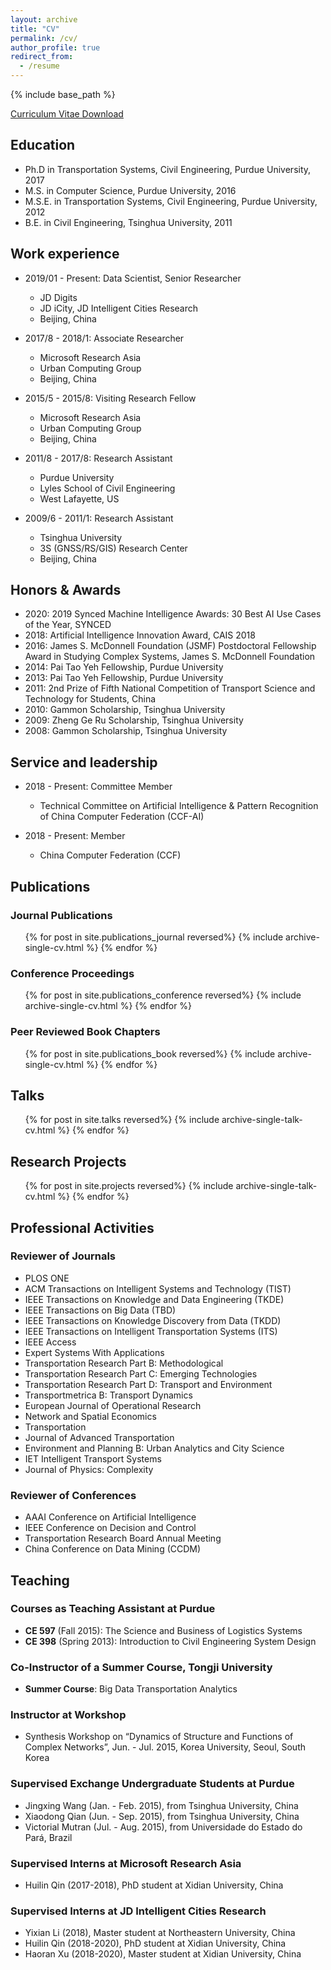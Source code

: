```yaml
---
layout: archive
title: "CV"
permalink: /cv/
author_profile: true
redirect_from:
  - /resume
---
```


{% include base_path %}

[Curriculum Vitae Download](http://zhanzxy5.github.io/zhanxianyuan/files/Zhan-CV-Eng_202012.pdf)

## Education
* Ph.D in Transportation Systems, Civil Engineering, Purdue University, 2017
* M.S. in Computer Science, Purdue University, 2016
* M.S.E. in Transportation Systems, Civil Engineering, Purdue University, 2012
* B.E. in Civil Engineering, Tsinghua University, 2011

## Work experience
* 2019/01 - Present: Data Scientist, Senior Researcher
  * JD Digits
  * JD iCity, JD Intelligent Cities Research
  * Beijing, China

* 2017/8 - 2018/1: Associate Researcher
  * Microsoft Research Asia
  * Urban Computing Group
  * Beijing, China

* 2015/5 - 2015/8: Visiting Research Fellow
  * Microsoft Research Asia
  * Urban Computing Group
  * Beijing, China

* 2011/8 - 2017/8: Research Assistant
  * Purdue University
  * Lyles School of Civil Engineering
  * West Lafayette, US

* 2009/6 - 2011/1: Research Assistant
  * Tsinghua University
  * 3S (GNSS/RS/GIS) Research Center
  * Beijing, China

<!-- Skills
======
* Skill 1
* Skill 2
  * Sub-skill 2.1
  * Sub-skill 2.2
  * Sub-skill 2.3
* Skill 3 -->

## Honors & Awards
* 2020: 2019 Synced Machine Intelligence Awards: 30 Best AI Use Cases of the Year, SYNCED
* 2018: Artificial Intelligence Innovation Award, CAIS 2018
* 2016: James S. McDonnell Foundation (JSMF) Postdoctoral Fellowship Award in Studying Complex Systems, James S. McDonnell Foundation
* 2014: Pai Tao Yeh Fellowship, Purdue University
* 2013: Pai Tao Yeh Fellowship, Purdue University
* 2011: 2nd Prize of Fifth National Competition of Transport Science and Technology for Students, China
* 2010: Gammon Scholarship, Tsinghua University
* 2009: Zheng Ge Ru Scholarship, Tsinghua University
* 2008: Gammon Scholarship, Tsinghua University

## Service and leadership
* 2018 - Present: Committee Member
  * Technical Committee on Artificial Intelligence & Pattern Recognition of China Computer Federation (CCF-AI)

* 2018 - Present: Member
  * China Computer Federation (CCF)


## Publications
### Journal Publications
  <ul>{% for post in site.publications_journal reversed%}
    {% include archive-single-cv.html %}
  {% endfor %}</ul>

### Conference Proceedings
  <ul>{% for post in site.publications_conference reversed%}
    {% include archive-single-cv.html %}
  {% endfor %}</ul>

### Peer Reviewed Book Chapters
  <ul>{% for post in site.publications_book reversed%}
    {% include archive-single-cv.html %}
  {% endfor %}</ul>

## Talks
  <ul>{% for post in site.talks reversed%}
    {% include archive-single-talk-cv.html %}
  {% endfor %}</ul>

## Research Projects
  <ul>{% for post in site.projects reversed%}
    {% include archive-single-talk-cv.html %}
  {% endfor %}</ul>

## Professional Activities
### Reviewer of Journals
* PLOS ONE
* ACM Transactions on Intelligent Systems and Technology (TIST)
* IEEE Transactions on Knowledge and Data Engineering (TKDE)
* IEEE Transactions on Big Data (TBD)
* IEEE Transactions on Knowledge Discovery from Data (TKDD)
* IEEE Transactions on Intelligent Transportation Systems (ITS)
* IEEE Access
* Expert Systems With Applications
* Transportation Research Part B: Methodological
* Transportation Research Part C: Emerging Technologies
* Transportation Research Part D: Transport and Environment
* Transportmetrica B: Transport Dynamics
* European Journal of Operational Research
* Network and Spatial Economics
* Transportation
* Journal of Advanced Transportation
* Environment and Planning B: Urban Analytics and City Science
* IET Intelligent Transport Systems
* Journal of Physics: Complexity

### Reviewer of Conferences
* AAAI Conference on Artificial Intelligence
* IEEE Conference on Decision and Control
* Transportation Research Board Annual Meeting
* China Conference on Data Mining (CCDM)

## Teaching
### Courses as Teaching Assistant at Purdue
* <b>CE 597</b> (Fall 2015): The Science and Business of Logistics Systems
* <b>CE 398</b> (Spring 2013): Introduction to Civil Engineering System Design
  
### Co-Instructor of a Summer Course, Tongji University
* <b>Summer Course</b>: Big Data Transportation Analytics

### Instructor at Workshop
* Synthesis Workshop on “Dynamics of Structure and Functions of Complex Networks”, Jun. - Jul. 2015, Korea University, Seoul, South Korea

### Supervised Exchange Undergraduate Students at Purdue
* Jingxing Wang (Jan. - Feb. 2015), from Tsinghua University, China
* Xiaodong Qian (Jun. - Sep. 2015), from Tsinghua University, China
* Victorial Mutran (Jul. - Aug. 2015), from Universidade do Estado do Pará, Brazil

### Supervised Interns at Microsoft Research Asia
* Huilin Qin (2017-2018), PhD student at Xidian University, China

### Supervised Interns at JD Intelligent Cities Research
* Yixian Li (2018), Master student at Northeastern University, China
* Huilin Qin (2018-2020), PhD student at Xidian University, China
* Haoran Xu (2018-2020), Master student at Xidian University, China

